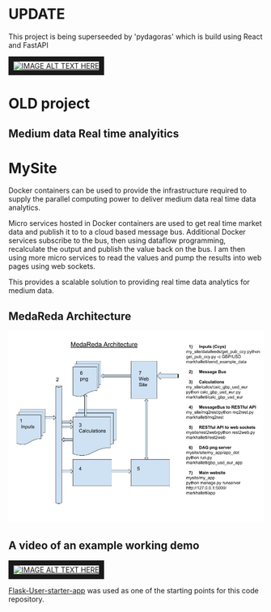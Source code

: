# UPDATE 

This project is being superseeded by 'pydagoras' which is build using React and FastAPI


<a href="http://www.youtube.com/watch?feature=player_embedded&v=37TwUk_D02c
" target="_blank"><img src="http://img.youtube.com/vi/37TwUk_D02c/0.jpg" 
alt="IMAGE ALT TEXT HERE" width="960" height="720" border="10" /></a>



# OLD project 

## Medium data Real time analyitics

# MySite
Docker containers can be used to provide the infrastructure required to supply the parallel computing power to deliver medium data real time data analytics.

Micro services hosted in Docker containers are used to get real time market data and publish it to to a cloud based message bus. Additional Docker services subscribe to the bus, then using dataflow programming, recalculate the output and publish the value back on the bus. I am then using more micro services to read the values and pump the results into web pages using web sockets.

This provides a scalable solution to providing real time data analytics for medium data.


## MedaReda Architecture
![Alt text](/MedaRedaArch.jpg?raw=true "MedaReda Architecture")


## A video of an example working demo

<a href="http://www.youtube.com/watch?feature=player_embedded&v=QW_b3DqW17M
" target="_blank"><img src="http://img.youtube.com/vi/QW_b3DqW17M/0.jpg" 
alt="IMAGE ALT TEXT HERE" width="960" height="720" border="10" /></a>

[Flask-User-starter-app](https://github.com/lingthio/Flask-User-starter-app) was used as one of the starting points for this code repository.
